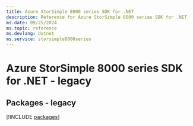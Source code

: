 ```yaml
---
title: Azure StorSimple 8000 series SDK for .NET
description: Reference for Azure StorSimple 8000 series SDK for .NET
ms.date: 09/25/2024
ms.topic: reference
ms.devlang: dotnet
ms.service: storsimple8000series
---
```

# Azure StorSimple 8000 series SDK for .NET - legacy
## Packages - legacy
[!INCLUDE [packages](storsimple-8000-series-index.md)]
